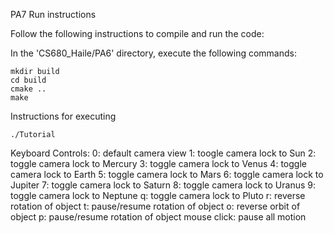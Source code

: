 PA7 Run instructions

Follow the following instructions to compile and run the code:

In the 'CS680_Haile/PA6' directory, execute the following commands:

```
mkdir build
cd build
cmake ..
make
```


Instructions for executing
```
./Tutorial
```


Keyboard Controls: 
0: default camera view
1: toogle camera lock to Sun
2: toggle camera lock to Mercury
3: toggle camera lock to Venus
4: toggle camera lock to Earth
5: toggle camera lock to Mars
6: toggle camera lock to Jupiter
7: toggle camera lock to Saturn
8: toggle camera lock to Uranus
9: toggle camera lock to Neptune
q: toggle camera lock to Pluto
r: reverse rotation of object 
t: pause/resume rotation of object
o: reverse orbit of object
p: pause/resume rotation of object
mouse click: pause all motion
